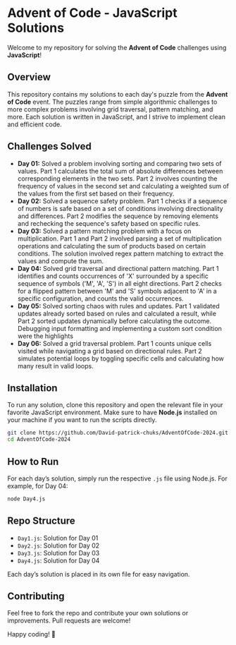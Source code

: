 # Advent of Code - JavaScript Solutions

Welcome to my repository for solving the **Advent of Code** challenges using **JavaScript**!

## Overview

This repository contains my solutions to each day's puzzle from the **Advent of Code** event. The puzzles range from simple algorithmic challenges to more complex problems involving grid traversal, pattern matching, and more. Each solution is written in JavaScript, and I strive to implement clean and efficient code.

## Challenges Solved

- **Day 01:** Solved a problem involving sorting and comparing two sets of values. Part 1 calculates the total sum of absolute differences between corresponding elements in the two sets. Part 2 involves counting the frequency of values in the second set and calculating a weighted sum of the values from the first set based on their frequency.
- **Day 02:** Solved a sequence safety problem. Part 1 checks if a sequence of numbers is safe based on a set of conditions involving directionality and differences. Part 2 modifies the sequence by removing elements and rechecking the sequence's safety based on specific rules.
- **Day 03:** Solved a pattern matching problem with a focus on multiplication. Part 1 and Part 2 involved parsing a set of multiplication operations and calculating the sum of products based on certain conditions. The solution involved regex pattern matching to extract the values and compute the sum.
- **Day 04:** Solved grid traversal and directional pattern matching. Part 1 identifies and counts occurrences of 'X' surrounded by a specific sequence of symbols ('M', 'A', 'S') in all eight directions. Part 2 checks for a flipped pattern between 'M' and 'S' symbols adjacent to 'A' in a specific configuration, and counts the valid occurrences.
- **Day 05:** Solved sorting chaos with rules and updates. Part 1 validated updates already sorted based on rules and calculated a result, while Part 2 sorted updates dynamically before calculating the outcome. Debugging input formatting and implementing a custom sort condition were the highlights
- **Day 06:** Solved a grid traversal problem. Part 1 counts unique cells visited while navigating a grid based on directional rules. Part 2 simulates potential loops by toggling specific cells and calculating how many result in valid loops.


## Installation

To run any solution, clone this repository and open the relevant file in your favorite JavaScript environment. Make sure to have **Node.js** installed on your machine if you want to run the scripts directly.

```bash
git clone https://github.com/David-patrick-chuks/AdventOfCode-2024.git
cd AdventOfCode-2024
```

## How to Run

For each day’s solution, simply run the respective `.js` file using Node.js. For example, for Day 04:

```bash
node Day4.js
```

## Repo Structure

- `Day1.js`: Solution for Day 01
- `Day2.js`: Solution for Day 02
- `Day3.js`: Solution for Day 03
- `Day4.js`: Solution for Day 04

Each day’s solution is placed in its own file for easy navigation.

## Contributing

Feel free to fork the repo and contribute your own solutions or improvements. Pull requests are welcome!


Happy coding! 🚀
